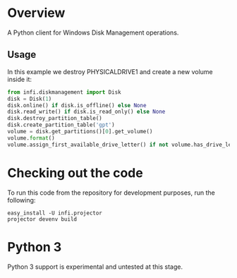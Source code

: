 Overview
========

A Python client for Windows Disk Management operations.

Usage
-----

In this example we destroy PHYSICALDRIVE1 and create a new volume inside it:

```python
from infi.diskmanagement import Disk
disk = Disk(1)
disk.online() if disk.is_offline() else None
disk.read_write() if disk.is_read_only() else None
disk.destroy_partition_table()
disk.create_partition_table('gpt')
volume = disk.get_partitions()[0].get_volume()
volume.format()
volume.assign_first_available_drive_letter() if not volume.has_drive_letter() else None
```

Checking out the code
=====================

To run this code from the repository for development purposes, run the following:

    easy_install -U infi.projector
    projector devenv build

Python 3
========
Python 3 support is experimental and untested at this stage.
